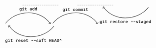 <div class="relative h-100">
  <StageBox 
    class="absolute top-45 from-red-400 to-red-500" label="𝒙" value="Working Directory"/>

  <StageBox
    class="absolute top-45 left-85 from-green-400 to-green-500" label="𝒙" value="Stage Area"/>

  <StageBox
  class="absolute top-45 left-169 from-gray-400 to-gray-500" label="𝒙" value="Commit (Local)"/>

  <!--Line1-->
  <svg class="absolute left-39 top-55 -z-1" width="175" height="1" viewBox="0 0 62 1" fill="none">
  <line x1="-3.75678e-10" y1="0.5" x2="175" y2="0.5" stroke="currentColor" stroke-dasharray="5 2" />
  </svg>

  <!--Line2-->
  <svg class="absolute left-123 top-55 -z-1" width="175" height="1" viewBox="0 0 62 1" fill="none">
  <line
    x1="-3.75678e-10" y1="0.5" x2="175" y2="0.5" stroke="currentColor" stroke-dasharray="5 2" />
  </svg>

  <svg class="absolute left-48 top-25 -z-1" width="150" height="60" viewBox="0 0 150 60" fill="none" xmlns="http://www.w3.org/2000/svg">
  <path d="M146.743 56.9311C113.209 10.0356 37.7582 10.678 0.999994 56.9311M149 52.7555L148.077 59L142.229 57.2523" stroke="currentColor" stroke-width="1.25"/>
  <path d="M46.9189 10.2471V10.3906C46.9189 10.9238 46.9873 11.4206 47.124 11.8809C47.2653 12.3366 47.4635 12.7308 47.7188 13.0635C47.9785 13.4007 48.2907 13.665 48.6553 13.8564C49.0199 14.0433 49.43 14.1367 49.8857 14.1367C50.1364 14.1367 50.3688 14.1094 50.583 14.0547C50.7972 14.0046 50.9932 13.9294 51.1709 13.8291C51.2894 13.7653 51.3988 13.6901 51.499 13.6035C51.6038 13.5169 51.7041 13.4235 51.7998 13.3232V13.8359C51.7998 14.1139 51.7588 14.3623 51.6768 14.5811C51.5993 14.7998 51.4876 14.9844 51.3418 15.1348C51.1823 15.2897 50.9886 15.4082 50.7607 15.4902C50.5374 15.5723 50.2799 15.6133 49.9883 15.6133C49.8197 15.6133 49.6533 15.5951 49.4893 15.5586C49.3252 15.5267 49.1634 15.4743 49.0039 15.4014C48.8444 15.3285 48.6872 15.2327 48.5322 15.1143C48.3818 15.0003 48.2406 14.8636 48.1084 14.7041L47.3359 15.6953C47.5 15.9141 47.696 16.1009 47.9238 16.2559C48.1517 16.4108 48.391 16.5361 48.6416 16.6318C48.8923 16.7275 49.1429 16.7982 49.3936 16.8438C49.6442 16.8893 49.8743 16.9121 50.084 16.9121C50.5807 16.9121 51.0342 16.8415 51.4443 16.7002C51.859 16.5635 52.2145 16.363 52.5107 16.0986C52.8024 15.8298 53.028 15.5016 53.1875 15.1143C53.3516 14.7314 53.4336 14.2917 53.4336 13.7949V6.60352H51.9502L51.8818 7.34863C51.7907 7.23926 51.6927 7.139 51.5879 7.04785C51.4831 6.95215 51.3714 6.87012 51.2529 6.80176C51.0706 6.69238 50.8678 6.61035 50.6445 6.55566C50.4212 6.49642 50.1729 6.4668 49.8994 6.4668C49.4391 6.4668 49.0244 6.56022 48.6553 6.74707C48.2907 6.92936 47.9785 7.18685 47.7188 7.51953C47.459 7.85221 47.2607 8.25098 47.124 8.71582C46.9873 9.17611 46.9189 9.68652 46.9189 10.2471ZM48.5596 10.3906V10.2471C48.5596 9.91439 48.5938 9.60221 48.6621 9.31055C48.7305 9.01432 48.8376 8.75456 48.9834 8.53125C49.1247 8.30794 49.3047 8.13249 49.5234 8.00488C49.7422 7.87728 50.0042 7.81348 50.3096 7.81348C50.4827 7.81348 50.6423 7.83398 50.7881 7.875C50.9339 7.91146 51.0661 7.96159 51.1846 8.02539C51.3167 8.10286 51.4329 8.19629 51.5332 8.30566C51.638 8.41504 51.7269 8.53809 51.7998 8.6748V11.915C51.7269 12.0472 51.6426 12.168 51.5469 12.2773C51.4512 12.3867 51.3418 12.4801 51.2188 12.5576C51.0957 12.6305 50.9567 12.6875 50.8018 12.7285C50.6514 12.7695 50.4827 12.79 50.2959 12.79C49.9951 12.79 49.7354 12.7285 49.5166 12.6055C49.2979 12.4779 49.1178 12.3024 48.9766 12.0791C48.8307 11.8649 48.7236 11.612 48.6553 11.3203C48.5915 11.0286 48.5596 10.7188 48.5596 10.3906ZM55.915 6.60352V7.96387H58.1914V12.6465H55.915V14H62.0127V12.6465H59.8389V6.60352H55.915ZM58.041 4.68945C58.041 4.86263 58.082 5.0153 58.1641 5.14746C58.2507 5.27507 58.376 5.36393 58.54 5.41406C58.6995 5.46419 58.8454 5.47559 58.9775 5.44824C59.1097 5.4209 59.2236 5.36393 59.3193 5.27734C59.5107 5.22721 59.6566 5.12923 59.7568 4.9834C59.8571 4.83301 59.8913 4.65755 59.8594 4.45703C59.8366 4.26107 59.7477 4.10156 59.5928 3.97852C59.4424 3.85091 59.2441 3.78711 58.998 3.78711C58.8522 3.78711 58.7201 3.8099 58.6016 3.85547C58.4876 3.89648 58.3896 3.95573 58.3076 4.0332C58.221 4.11523 58.1549 4.21322 58.1094 4.32715C58.0638 4.43652 58.041 4.55729 58.041 4.68945ZM67.2285 4.79883H65.5879V6.60352H63.7969V7.82715H65.5879V11.4639C65.5879 11.9378 65.6494 12.3434 65.7725 12.6807C65.9001 13.0179 66.0755 13.2936 66.2988 13.5078C66.5221 13.7266 66.7887 13.8883 67.0986 13.9932C67.4131 14.0934 67.7572 14.1436 68.1309 14.1436C68.3359 14.1436 68.541 14.1322 68.7461 14.1094C68.9557 14.0911 69.1562 14.0638 69.3477 14.0273C69.5391 13.9909 69.7168 13.9476 69.8809 13.8975C70.0495 13.8428 70.193 13.779 70.3115 13.7061L70.1338 12.5781C70.0518 12.5964 69.9492 12.6191 69.8262 12.6465C69.7077 12.6693 69.5801 12.6898 69.4434 12.708C69.3021 12.7308 69.1562 12.749 69.0059 12.7627C68.8555 12.7764 68.7096 12.7832 68.5684 12.7832C68.3724 12.7832 68.1924 12.7604 68.0283 12.7148C67.8643 12.6693 67.723 12.5918 67.6045 12.4824C67.486 12.3776 67.3926 12.234 67.3242 12.0518C67.2604 11.8649 67.2285 11.6348 67.2285 11.3613V7.82715H70.0107V6.60352H67.2285V4.79883ZM85.4873 14H87.1553V13.8838C87.0641 13.6924 86.9935 13.4645 86.9434 13.2002C86.8978 12.9313 86.875 12.6305 86.875 12.2979V9.00977C86.875 8.59049 86.7975 8.22135 86.6426 7.90234C86.4876 7.57878 86.2734 7.31217 86 7.10254C85.7266 6.8929 85.4007 6.73568 85.0225 6.63086C84.6488 6.52148 84.2454 6.4668 83.8125 6.4668C83.3294 6.4668 82.8988 6.5306 82.5205 6.6582C82.1468 6.78125 81.8324 6.94987 81.5771 7.16406C81.3128 7.3737 81.1123 7.61523 80.9756 7.88867C80.8389 8.16211 80.7682 8.44694 80.7637 8.74316H82.4043C82.4043 8.60189 82.4294 8.46973 82.4795 8.34668C82.5342 8.21908 82.6162 8.11198 82.7256 8.02539C82.835 7.92969 82.9717 7.85449 83.1357 7.7998C83.3044 7.74512 83.5003 7.71777 83.7236 7.71777C83.9697 7.71777 84.1862 7.74967 84.373 7.81348C84.5645 7.87272 84.7262 7.95931 84.8584 8.07324C84.9814 8.18717 85.0749 8.32161 85.1387 8.47656C85.207 8.63151 85.2412 8.80469 85.2412 8.99609V9.49512H84.0518C83.5186 9.49512 83.04 9.54525 82.6162 9.64551C82.1969 9.74577 81.8438 9.8916 81.5566 10.083C81.2467 10.2881 81.0098 10.5479 80.8457 10.8623C80.6862 11.1722 80.6064 11.5299 80.6064 11.9355C80.6064 12.25 80.668 12.5439 80.791 12.8174C80.9186 13.0863 81.0964 13.3164 81.3242 13.5078C81.5475 13.7038 81.8164 13.8587 82.1309 13.9727C82.4499 14.082 82.8008 14.1367 83.1836 14.1367C83.4206 14.1367 83.6416 14.1139 83.8467 14.0684C84.0518 14.0228 84.2432 13.959 84.4209 13.877C84.5986 13.7995 84.7581 13.7083 84.8994 13.6035C85.0452 13.4941 85.1751 13.3802 85.2891 13.2617C85.3118 13.403 85.3369 13.5397 85.3643 13.6719C85.3962 13.7995 85.4372 13.9089 85.4873 14ZM83.498 12.8242C83.2884 12.8242 83.1061 12.7992 82.9512 12.749C82.7962 12.6943 82.6663 12.6214 82.5615 12.5303C82.4567 12.4391 82.377 12.3298 82.3223 12.2021C82.2676 12.07 82.2402 11.9287 82.2402 11.7783C82.2402 11.596 82.2721 11.432 82.3359 11.2861C82.4043 11.1403 82.5068 11.015 82.6436 10.9102C82.7985 10.7871 83.0059 10.6937 83.2656 10.6299C83.5254 10.5615 83.833 10.5273 84.1885 10.5273H85.2412V11.8945C85.182 12.013 85.0977 12.127 84.9883 12.2363C84.8789 12.3457 84.749 12.4437 84.5986 12.5303C84.4482 12.6169 84.2796 12.6875 84.0928 12.7422C83.9105 12.7969 83.7122 12.8242 83.498 12.8242ZM88.9531 10.2471V10.3906C88.9531 10.9238 89.0215 11.4206 89.1582 11.8809C89.2949 12.3366 89.4886 12.7308 89.7393 13.0635C89.9899 13.4007 90.2952 13.665 90.6553 13.8564C91.0153 14.0433 91.4209 14.1367 91.8721 14.1367C92.3005 14.1367 92.6787 14.0592 93.0068 13.9043C93.335 13.7448 93.6175 13.5192 93.8545 13.2275L93.9297 14H95.4131V3.5H93.7793V7.29395C93.5423 7.02962 93.2689 6.82682 92.959 6.68555C92.6536 6.53971 92.2959 6.4668 91.8857 6.4668C91.43 6.4668 91.0199 6.56022 90.6553 6.74707C90.2952 6.92936 89.9899 7.18685 89.7393 7.51953C89.484 7.85221 89.2881 8.25098 89.1514 8.71582C89.0192 9.17611 88.9531 9.68652 88.9531 10.2471ZM90.5869 10.3906V10.2471C90.5869 9.91439 90.6188 9.60221 90.6826 9.31055C90.7464 9.01432 90.849 8.75456 90.9902 8.53125C91.1224 8.30794 91.2956 8.13249 91.5098 8.00488C91.7285 7.87728 91.9906 7.81348 92.2959 7.81348C92.6605 7.81348 92.9613 7.89551 93.1982 8.05957C93.4398 8.21908 93.6335 8.43555 93.7793 8.70898V11.8877C93.6335 12.1657 93.4398 12.3867 93.1982 12.5508C92.9567 12.7103 92.6514 12.79 92.2822 12.79C91.9814 12.79 91.724 12.7285 91.5098 12.6055C91.2956 12.4779 91.1201 12.3024 90.9834 12.0791C90.8467 11.8649 90.7464 11.612 90.6826 11.3203C90.6188 11.0286 90.5869 10.7188 90.5869 10.3906ZM97.3613 10.2471V10.3906C97.3613 10.9238 97.4297 11.4206 97.5664 11.8809C97.7031 12.3366 97.8968 12.7308 98.1475 13.0635C98.3981 13.4007 98.7035 13.665 99.0635 13.8564C99.4235 14.0433 99.8291 14.1367 100.28 14.1367C100.709 14.1367 101.087 14.0592 101.415 13.9043C101.743 13.7448 102.026 13.5192 102.263 13.2275L102.338 14H103.821V3.5H102.188V7.29395C101.951 7.02962 101.677 6.82682 101.367 6.68555C101.062 6.53971 100.704 6.4668 100.294 6.4668C99.8382 6.4668 99.4281 6.56022 99.0635 6.74707C98.7035 6.92936 98.3981 7.18685 98.1475 7.51953C97.8923 7.85221 97.6963 8.25098 97.5596 8.71582C97.4274 9.17611 97.3613 9.68652 97.3613 10.2471ZM98.9951 10.3906V10.2471C98.9951 9.91439 99.027 9.60221 99.0908 9.31055C99.1546 9.01432 99.2572 8.75456 99.3984 8.53125C99.5306 8.30794 99.7038 8.13249 99.918 8.00488C100.137 7.87728 100.399 7.81348 100.704 7.81348C101.069 7.81348 101.369 7.89551 101.606 8.05957C101.848 8.21908 102.042 8.43555 102.188 8.70898V11.8877C102.042 12.1657 101.848 12.3867 101.606 12.5508C101.365 12.7103 101.06 12.79 100.69 12.79C100.39 12.79 100.132 12.7285 99.918 12.6055C99.7038 12.4779 99.5283 12.3024 99.3916 12.0791C99.2549 11.8649 99.1546 11.612 99.0908 11.3203C99.027 11.0286 98.9951 10.7188 98.9951 10.3906Z" fill="currentColor"/>
  </svg>

  <svg class="absolute left-132 top-25 -z-1" width="150" height="58" viewBox="0 0 150 58" fill="none" xmlns="http://www.w3.org/2000/svg">
  <path d="M146.743 54.9311C113.209 8.03565 37.7582 8.67804 0.999994 54.9311M149 50.7555L148.077 57L142.229 55.2523" stroke="currentColor" stroke-width="1.25"/>
  <path d="M33.8477 10.2471V10.3906C33.8477 10.9238 33.916 11.4206 34.0527 11.8809C34.194 12.3366 34.3923 12.7308 34.6475 13.0635C34.9072 13.4007 35.2194 13.665 35.584 13.8564C35.9486 14.0433 36.3587 14.1367 36.8145 14.1367C37.0651 14.1367 37.2975 14.1094 37.5117 14.0547C37.7259 14.0046 37.9219 13.9294 38.0996 13.8291C38.2181 13.7653 38.3275 13.6901 38.4277 13.6035C38.5326 13.5169 38.6328 13.4235 38.7285 13.3232V13.8359C38.7285 14.1139 38.6875 14.3623 38.6055 14.5811C38.528 14.7998 38.4163 14.9844 38.2705 15.1348C38.111 15.2897 37.9173 15.4082 37.6895 15.4902C37.4661 15.5723 37.2087 15.6133 36.917 15.6133C36.7484 15.6133 36.582 15.5951 36.418 15.5586C36.2539 15.5267 36.0921 15.4743 35.9326 15.4014C35.7731 15.3285 35.6159 15.2327 35.4609 15.1143C35.3105 15.0003 35.1693 14.8636 35.0371 14.7041L34.2646 15.6953C34.4287 15.9141 34.6247 16.1009 34.8525 16.2559C35.0804 16.4108 35.3197 16.5361 35.5703 16.6318C35.821 16.7275 36.0716 16.7982 36.3223 16.8438C36.5729 16.8893 36.8031 16.9121 37.0127 16.9121C37.5094 16.9121 37.9629 16.8415 38.373 16.7002C38.7878 16.5635 39.1432 16.363 39.4395 16.0986C39.7311 15.8298 39.9567 15.5016 40.1162 15.1143C40.2803 14.7314 40.3623 14.2917 40.3623 13.7949V6.60352H38.8789L38.8105 7.34863C38.7194 7.23926 38.6214 7.139 38.5166 7.04785C38.4118 6.95215 38.3001 6.87012 38.1816 6.80176C37.9993 6.69238 37.7965 6.61035 37.5732 6.55566C37.3499 6.49642 37.1016 6.4668 36.8281 6.4668C36.3678 6.4668 35.9531 6.56022 35.584 6.74707C35.2194 6.92936 34.9072 7.18685 34.6475 7.51953C34.3877 7.85221 34.1895 8.25098 34.0527 8.71582C33.916 9.17611 33.8477 9.68652 33.8477 10.2471ZM35.4883 10.3906V10.2471C35.4883 9.91439 35.5225 9.60221 35.5908 9.31055C35.6592 9.01432 35.7663 8.75456 35.9121 8.53125C36.0534 8.30794 36.2334 8.13249 36.4521 8.00488C36.6709 7.87728 36.9329 7.81348 37.2383 7.81348C37.4115 7.81348 37.571 7.83398 37.7168 7.875C37.8626 7.91146 37.9948 7.96159 38.1133 8.02539C38.2454 8.10286 38.3617 8.19629 38.4619 8.30566C38.5667 8.41504 38.6556 8.53809 38.7285 8.6748V11.915C38.6556 12.0472 38.5713 12.168 38.4756 12.2773C38.3799 12.3867 38.2705 12.4801 38.1475 12.5576C38.0244 12.6305 37.8854 12.6875 37.7305 12.7285C37.5801 12.7695 37.4115 12.79 37.2246 12.79C36.9238 12.79 36.6641 12.7285 36.4453 12.6055C36.2266 12.4779 36.0465 12.3024 35.9053 12.0791C35.7594 11.8649 35.6523 11.612 35.584 11.3203C35.5202 11.0286 35.4883 10.7188 35.4883 10.3906ZM42.8438 6.60352V7.96387H45.1201V12.6465H42.8438V14H48.9414V12.6465H46.7676V6.60352H42.8438ZM44.9697 4.68945C44.9697 4.86263 45.0107 5.0153 45.0928 5.14746C45.1794 5.27507 45.3047 5.36393 45.4688 5.41406C45.6283 5.46419 45.7741 5.47559 45.9062 5.44824C46.0384 5.4209 46.1523 5.36393 46.248 5.27734C46.4395 5.22721 46.5853 5.12923 46.6855 4.9834C46.7858 4.83301 46.82 4.65755 46.7881 4.45703C46.7653 4.26107 46.6764 4.10156 46.5215 3.97852C46.3711 3.85091 46.1729 3.78711 45.9268 3.78711C45.7809 3.78711 45.6488 3.8099 45.5303 3.85547C45.4163 3.89648 45.3184 3.95573 45.2363 4.0332C45.1497 4.11523 45.0837 4.21322 45.0381 4.32715C44.9925 4.43652 44.9697 4.55729 44.9697 4.68945ZM54.1572 4.79883H52.5166V6.60352H50.7256V7.82715H52.5166V11.4639C52.5166 11.9378 52.5781 12.3434 52.7012 12.6807C52.8288 13.0179 53.0042 13.2936 53.2275 13.5078C53.4508 13.7266 53.7174 13.8883 54.0273 13.9932C54.3418 14.0934 54.6859 14.1436 55.0596 14.1436C55.2646 14.1436 55.4697 14.1322 55.6748 14.1094C55.8844 14.0911 56.085 14.0638 56.2764 14.0273C56.4678 13.9909 56.6455 13.9476 56.8096 13.8975C56.9782 13.8428 57.1217 13.779 57.2402 13.7061L57.0625 12.5781C56.9805 12.5964 56.8779 12.6191 56.7549 12.6465C56.6364 12.6693 56.5088 12.6898 56.3721 12.708C56.2308 12.7308 56.085 12.749 55.9346 12.7627C55.7842 12.7764 55.6383 12.7832 55.4971 12.7832C55.3011 12.7832 55.1211 12.7604 54.957 12.7148C54.793 12.6693 54.6517 12.5918 54.5332 12.4824C54.4147 12.3776 54.3213 12.234 54.2529 12.0518C54.1891 11.8649 54.1572 11.6348 54.1572 11.3613V7.82715H56.9395V6.60352H54.1572V4.79883ZM70.9121 12.8242C70.5703 12.8242 70.2855 12.7559 70.0576 12.6191C69.8298 12.4824 69.6497 12.3001 69.5176 12.0723C69.3809 11.8535 69.2829 11.6006 69.2236 11.3135C69.1689 11.0218 69.1416 10.7256 69.1416 10.4248V10.1855C69.1416 9.88932 69.1689 9.59766 69.2236 9.31055C69.2829 9.02344 69.3831 8.76823 69.5244 8.54492C69.6566 8.32161 69.8343 8.1416 70.0576 8.00488C70.2855 7.86361 70.5703 7.79297 70.9121 7.79297C71.1354 7.79297 71.3428 7.83171 71.5342 7.90918C71.7301 7.98665 71.8988 8.09147 72.04 8.22363C72.1768 8.35579 72.2816 8.51074 72.3545 8.68848C72.432 8.86621 72.4707 9.05534 72.4707 9.25586H74.0088C74.0133 8.8457 73.9382 8.46973 73.7832 8.12793C73.6328 7.78613 73.4209 7.49219 73.1475 7.24609C72.874 7 72.5459 6.80859 72.1631 6.67188C71.7848 6.53516 71.3724 6.4668 70.9258 6.4668C70.3607 6.4668 69.8639 6.56706 69.4355 6.76758C69.0117 6.96354 68.6562 7.23014 68.3691 7.56738C68.082 7.90462 67.8656 8.29883 67.7197 8.75C67.5785 9.20117 67.5078 9.67969 67.5078 10.1855V10.4248C67.5078 10.9352 67.5807 11.416 67.7266 11.8672C67.8724 12.3138 68.0889 12.7057 68.376 13.043C68.6585 13.3802 69.0117 13.6491 69.4355 13.8496C69.8639 14.0456 70.363 14.1436 70.9326 14.1436C71.3428 14.1436 71.7324 14.0775 72.1016 13.9453C72.4753 13.8086 72.8057 13.6217 73.0928 13.3848C73.3753 13.1569 73.5986 12.8857 73.7627 12.5713C73.9313 12.2523 74.0133 11.9128 74.0088 11.5527H72.4707C72.4707 11.7396 72.4274 11.9105 72.3408 12.0654C72.2588 12.2204 72.1471 12.3548 72.0059 12.4688C71.86 12.5827 71.6914 12.6715 71.5 12.7354C71.3132 12.7946 71.1172 12.8242 70.9121 12.8242ZM75.7998 10.2334V10.377C75.7998 10.9193 75.8773 11.4183 76.0322 11.874C76.1872 12.3298 76.4128 12.7262 76.709 13.0635C77.0007 13.4007 77.3607 13.665 77.7891 13.8564C78.2174 14.0479 78.7028 14.1436 79.2451 14.1436C79.7829 14.1436 80.2637 14.0479 80.6875 13.8564C81.1159 13.665 81.4759 13.4007 81.7676 13.0635C82.0592 12.7262 82.2826 12.3298 82.4375 11.874C82.5924 11.4183 82.6699 10.9193 82.6699 10.377V10.2334C82.6699 9.69564 82.5924 9.19889 82.4375 8.74316C82.2826 8.28288 82.0592 7.88411 81.7676 7.54688C81.4714 7.20964 81.109 6.94531 80.6807 6.75391C80.2568 6.5625 79.7738 6.4668 79.2314 6.4668C78.6891 6.4668 78.2061 6.5625 77.7822 6.75391C77.3584 6.94531 77.0007 7.20964 76.709 7.54688C76.4128 7.88411 76.1872 8.28288 76.0322 8.74316C75.8773 9.19889 75.7998 9.69564 75.7998 10.2334ZM77.4336 10.377V10.2334C77.4336 9.90983 77.4678 9.59993 77.5361 9.30371C77.609 9.00749 77.7207 8.74772 77.8711 8.52441C78.0169 8.30111 78.2015 8.12337 78.4248 7.99121C78.6527 7.85905 78.9215 7.79297 79.2314 7.79297C79.5459 7.79297 79.8148 7.85905 80.0381 7.99121C80.266 8.12337 80.4551 8.30111 80.6055 8.52441C80.7467 8.74772 80.8538 9.00749 80.9268 9.30371C80.9997 9.59993 81.0361 9.90983 81.0361 10.2334V10.377C81.0361 10.7096 80.9997 11.0241 80.9268 11.3203C80.8584 11.6165 80.7513 11.8763 80.6055 12.0996C80.4596 12.3229 80.2728 12.5007 80.0449 12.6328C79.8171 12.7604 79.5505 12.8242 79.2451 12.8242C78.9307 12.8242 78.6595 12.7604 78.4316 12.6328C78.2038 12.5007 78.0169 12.3229 77.8711 12.0996C77.7207 11.8763 77.609 11.6165 77.5361 11.3203C77.4678 11.0241 77.4336 10.7096 77.4336 10.377ZM85.4385 6.60352H84.0166V14H85.5205V8.31934C85.5479 8.25098 85.5775 8.18945 85.6094 8.13477C85.6458 8.08008 85.6868 8.03223 85.7324 7.99121C85.7917 7.93197 85.8623 7.88867 85.9443 7.86133C86.0309 7.82943 86.1289 7.81348 86.2383 7.81348C86.3385 7.81348 86.4274 7.82715 86.5049 7.85449C86.5869 7.88184 86.6576 7.92513 86.7168 7.98438C86.776 8.04362 86.8193 8.12565 86.8467 8.23047C86.8786 8.33073 86.8945 8.45378 86.8945 8.59961V14H88.3711V8.51074C88.3711 8.46517 88.3711 8.43099 88.3711 8.4082C88.3711 8.38086 88.3711 8.35807 88.3711 8.33984C88.3893 8.26237 88.4167 8.19401 88.4531 8.13477C88.4896 8.07096 88.5352 8.01628 88.5898 7.9707C88.6491 7.92057 88.7174 7.88184 88.7949 7.85449C88.8724 7.82715 88.9635 7.81348 89.0684 7.81348C89.1686 7.81348 89.2598 7.82715 89.3418 7.85449C89.4284 7.88184 89.5013 7.92513 89.5605 7.98438C89.6198 8.04818 89.6654 8.13249 89.6973 8.2373C89.7292 8.33757 89.7451 8.46061 89.7451 8.60645V14H91.249V8.62012C91.249 8.23275 91.208 7.90234 91.126 7.62891C91.0485 7.35091 90.9368 7.12533 90.791 6.95215C90.6452 6.78809 90.472 6.66732 90.2715 6.58984C90.0755 6.50781 89.859 6.4668 89.6221 6.4668C89.4398 6.4668 89.2712 6.48958 89.1162 6.53516C88.9658 6.58073 88.8291 6.64453 88.7061 6.72656C88.6104 6.79036 88.5215 6.86784 88.4395 6.95898C88.3574 7.05013 88.2845 7.14811 88.2207 7.25293C88.1751 7.139 88.1204 7.03874 88.0566 6.95215C87.9928 6.861 87.9199 6.78353 87.8379 6.71973C87.7331 6.63314 87.6077 6.56934 87.4619 6.52832C87.3161 6.4873 87.152 6.4668 86.9697 6.4668C86.6188 6.4668 86.318 6.55111 86.0674 6.71973C85.8213 6.88835 85.6276 7.12077 85.4863 7.41699L85.4385 6.60352ZM93.8467 6.60352H92.4248V14H93.9287V8.31934C93.9561 8.25098 93.9857 8.18945 94.0176 8.13477C94.054 8.08008 94.0951 8.03223 94.1406 7.99121C94.1999 7.93197 94.2705 7.88867 94.3525 7.86133C94.4391 7.82943 94.5371 7.81348 94.6465 7.81348C94.7467 7.81348 94.8356 7.82715 94.9131 7.85449C94.9951 7.88184 95.0658 7.92513 95.125 7.98438C95.1842 8.04362 95.2275 8.12565 95.2549 8.23047C95.2868 8.33073 95.3027 8.45378 95.3027 8.59961V14H96.7793V8.51074C96.7793 8.46517 96.7793 8.43099 96.7793 8.4082C96.7793 8.38086 96.7793 8.35807 96.7793 8.33984C96.7975 8.26237 96.8249 8.19401 96.8613 8.13477C96.8978 8.07096 96.9434 8.01628 96.998 7.9707C97.0573 7.92057 97.1257 7.88184 97.2031 7.85449C97.2806 7.82715 97.3717 7.81348 97.4766 7.81348C97.5768 7.81348 97.668 7.82715 97.75 7.85449C97.8366 7.88184 97.9095 7.92513 97.9688 7.98438C98.028 8.04818 98.0736 8.13249 98.1055 8.2373C98.1374 8.33757 98.1533 8.46061 98.1533 8.60645V14H99.6572V8.62012C99.6572 8.23275 99.6162 7.90234 99.5342 7.62891C99.4567 7.35091 99.3451 7.12533 99.1992 6.95215C99.0534 6.78809 98.8802 6.66732 98.6797 6.58984C98.4837 6.50781 98.2673 6.4668 98.0303 6.4668C97.848 6.4668 97.6794 6.48958 97.5244 6.53516C97.374 6.58073 97.2373 6.64453 97.1143 6.72656C97.0186 6.79036 96.9297 6.86784 96.8477 6.95898C96.7656 7.05013 96.6927 7.14811 96.6289 7.25293C96.5833 7.139 96.5286 7.03874 96.4648 6.95215C96.401 6.861 96.3281 6.78353 96.2461 6.71973C96.1413 6.63314 96.016 6.56934 95.8701 6.52832C95.7243 6.4873 95.5602 6.4668 95.3779 6.4668C95.027 6.4668 94.7262 6.55111 94.4756 6.71973C94.2295 6.88835 94.0358 7.12077 93.8945 7.41699L93.8467 6.60352ZM101.701 6.60352V7.96387H103.978V12.6465H101.701V14H107.799V12.6465H105.625V6.60352H101.701ZM103.827 4.68945C103.827 4.86263 103.868 5.0153 103.95 5.14746C104.037 5.27507 104.162 5.36393 104.326 5.41406C104.486 5.46419 104.632 5.47559 104.764 5.44824C104.896 5.4209 105.01 5.36393 105.105 5.27734C105.297 5.22721 105.443 5.12923 105.543 4.9834C105.643 4.83301 105.677 4.65755 105.646 4.45703C105.623 4.26107 105.534 4.10156 105.379 3.97852C105.229 3.85091 105.03 3.78711 104.784 3.78711C104.638 3.78711 104.506 3.8099 104.388 3.85547C104.274 3.89648 104.176 3.95573 104.094 4.0332C104.007 4.11523 103.941 4.21322 103.896 4.32715C103.85 4.43652 103.827 4.55729 103.827 4.68945ZM113.015 4.79883H111.374V6.60352H109.583V7.82715H111.374V11.4639C111.374 11.9378 111.436 12.3434 111.559 12.6807C111.686 13.0179 111.862 13.2936 112.085 13.5078C112.308 13.7266 112.575 13.8883 112.885 13.9932C113.199 14.0934 113.543 14.1436 113.917 14.1436C114.122 14.1436 114.327 14.1322 114.532 14.1094C114.742 14.0911 114.942 14.0638 115.134 14.0273C115.325 13.9909 115.503 13.9476 115.667 13.8975C115.836 13.8428 115.979 13.779 116.098 13.7061L115.92 12.5781C115.838 12.5964 115.735 12.6191 115.612 12.6465C115.494 12.6693 115.366 12.6898 115.229 12.708C115.088 12.7308 114.942 12.749 114.792 12.7627C114.642 12.7764 114.496 12.7832 114.354 12.7832C114.159 12.7832 113.979 12.7604 113.814 12.7148C113.65 12.6693 113.509 12.5918 113.391 12.4824C113.272 12.3776 113.179 12.234 113.11 12.0518C113.047 11.8649 113.015 11.6348 113.015 11.3613V7.82715H115.797V6.60352H113.015V4.79883Z" fill="currentColor"/>
  </svg>

  <svg class="absolute left-46 top-72 -z-1" width="169" height="59" viewBox="0 0 169 59" fill="none" xmlns="http://www.w3.org/2000/svg">
    <path d="M13.2571 3.06887C46.7909 49.9644 122.242 49.322 159 3.06887M11 7.24449L11.9232 1L17.7712 2.74767" stroke="currentColor" stroke-width="1.25"/>
    <path d="M0.847656 51.2471V51.3906C0.847656 51.9238 0.916016 52.4206 1.05273 52.8809C1.19401 53.3366 1.39225 53.7308 1.64746 54.0635C1.90723 54.4007 2.2194 54.665 2.58398 54.8564C2.94857 55.0433 3.35872 55.1367 3.81445 55.1367C4.0651 55.1367 4.29753 55.1094 4.51172 55.0547C4.72591 55.0046 4.92188 54.9294 5.09961 54.8291C5.2181 54.7653 5.32747 54.6901 5.42773 54.6035C5.53255 54.5169 5.63281 54.4235 5.72852 54.3232V54.8359C5.72852 55.1139 5.6875 55.3623 5.60547 55.5811C5.52799 55.7998 5.41634 55.9844 5.27051 56.1348C5.111 56.2897 4.91732 56.4082 4.68945 56.4902C4.46615 56.5723 4.20866 56.6133 3.91699 56.6133C3.74837 56.6133 3.58203 56.5951 3.41797 56.5586C3.25391 56.5267 3.09212 56.4743 2.93262 56.4014C2.77311 56.3285 2.61589 56.2327 2.46094 56.1143C2.31055 56.0003 2.16927 55.8636 2.03711 55.7041L1.26465 56.6953C1.42871 56.9141 1.62467 57.1009 1.85254 57.2559C2.0804 57.4108 2.31966 57.5361 2.57031 57.6318C2.82096 57.7275 3.07161 57.7982 3.32227 57.8438C3.57292 57.8893 3.80306 57.9121 4.0127 57.9121C4.50944 57.9121 4.96289 57.8415 5.37305 57.7002C5.78776 57.5635 6.14323 57.363 6.43945 57.0986C6.73112 56.8298 6.95671 56.5016 7.11621 56.1143C7.28027 55.7314 7.3623 55.2917 7.3623 54.7949V47.6035H5.87891L5.81055 48.3486C5.7194 48.2393 5.62142 48.139 5.5166 48.0479C5.41178 47.9521 5.30013 47.8701 5.18164 47.8018C4.99935 47.6924 4.79655 47.6104 4.57324 47.5557C4.34993 47.4964 4.10156 47.4668 3.82812 47.4668C3.36784 47.4668 2.95312 47.5602 2.58398 47.7471C2.2194 47.9294 1.90723 48.1868 1.64746 48.5195C1.3877 48.8522 1.18945 49.251 1.05273 49.7158C0.916016 50.1761 0.847656 50.6865 0.847656 51.2471ZM2.48828 51.3906V51.2471C2.48828 50.9144 2.52246 50.6022 2.59082 50.3105C2.65918 50.0143 2.76628 49.7546 2.91211 49.5312C3.05339 49.3079 3.2334 49.1325 3.45215 49.0049C3.6709 48.8773 3.93294 48.8135 4.23828 48.8135C4.41146 48.8135 4.57096 48.834 4.7168 48.875C4.86263 48.9115 4.99479 48.9616 5.11328 49.0254C5.24544 49.1029 5.36165 49.1963 5.46191 49.3057C5.56673 49.415 5.6556 49.5381 5.72852 49.6748V52.915C5.6556 53.0472 5.57129 53.168 5.47559 53.2773C5.37988 53.3867 5.27051 53.4801 5.14746 53.5576C5.02441 53.6305 4.88542 53.6875 4.73047 53.7285C4.58008 53.7695 4.41146 53.79 4.22461 53.79C3.92383 53.79 3.66406 53.7285 3.44531 53.6055C3.22656 53.4779 3.04655 53.3024 2.90527 53.0791C2.75944 52.8649 2.65234 52.612 2.58398 52.3203C2.52018 52.0286 2.48828 51.7188 2.48828 51.3906ZM9.84375 47.6035V48.9639H12.1201V53.6465H9.84375V55H15.9414V53.6465H13.7676V47.6035H9.84375ZM11.9697 45.6895C11.9697 45.8626 12.0107 46.0153 12.0928 46.1475C12.1794 46.2751 12.3047 46.3639 12.4688 46.4141C12.6283 46.4642 12.7741 46.4756 12.9062 46.4482C13.0384 46.4209 13.1523 46.3639 13.248 46.2773C13.4395 46.2272 13.5853 46.1292 13.6855 45.9834C13.7858 45.833 13.82 45.6576 13.7881 45.457C13.7653 45.2611 13.6764 45.1016 13.5215 44.9785C13.3711 44.8509 13.1729 44.7871 12.9268 44.7871C12.7809 44.7871 12.6488 44.8099 12.5303 44.8555C12.4163 44.8965 12.3184 44.9557 12.2363 45.0332C12.1497 45.1152 12.0837 45.2132 12.0381 45.3271C11.9925 45.4365 11.9697 45.5573 11.9697 45.6895ZM21.1572 45.7988H19.5166V47.6035H17.7256V48.8271H19.5166V52.4639C19.5166 52.9378 19.5781 53.3434 19.7012 53.6807C19.8288 54.0179 20.0042 54.2936 20.2275 54.5078C20.4508 54.7266 20.7174 54.8883 21.0273 54.9932C21.3418 55.0934 21.6859 55.1436 22.0596 55.1436C22.2646 55.1436 22.4697 55.1322 22.6748 55.1094C22.8844 55.0911 23.085 55.0638 23.2764 55.0273C23.4678 54.9909 23.6455 54.9476 23.8096 54.8975C23.9782 54.8428 24.1217 54.779 24.2402 54.7061L24.0625 53.5781C23.9805 53.5964 23.8779 53.6191 23.7549 53.6465C23.6364 53.6693 23.5088 53.6898 23.3721 53.708C23.2308 53.7308 23.085 53.749 22.9346 53.7627C22.7842 53.7764 22.6383 53.7832 22.4971 53.7832C22.3011 53.7832 22.1211 53.7604 21.957 53.7148C21.793 53.6693 21.6517 53.5918 21.5332 53.4824C21.4147 53.3776 21.3213 53.234 21.2529 53.0518C21.1891 52.8649 21.1572 52.6348 21.1572 52.3613V48.8271H23.9395V47.6035H21.1572V45.7988ZM39.8057 47.4668C39.2952 47.4668 38.8281 47.5853 38.4043 47.8223C37.985 48.0592 37.625 48.3851 37.3242 48.7998L37.3174 48.6289L37.249 47.6035H35.7178V55H37.3516V50.4336C37.4382 50.2148 37.5452 50.0212 37.6729 49.8525C37.8005 49.6839 37.9554 49.5449 38.1377 49.4355C38.3063 49.3216 38.5 49.2373 38.7188 49.1826C38.9375 49.1279 39.1836 49.1006 39.457 49.1006C39.6986 49.1006 39.9401 49.1143 40.1816 49.1416C40.4277 49.1689 40.6761 49.21 40.9268 49.2646L41.1592 47.6514C41.0179 47.6012 40.8219 47.5579 40.5713 47.5215C40.3252 47.485 40.07 47.4668 39.8057 47.4668ZM46.5527 55.1367C47.2728 55.1367 47.8857 54.9954 48.3916 54.7129C48.902 54.4303 49.2803 54.1113 49.5264 53.7559L48.6514 52.9082C48.4235 53.1999 48.1341 53.4255 47.7832 53.585C47.4323 53.7399 47.054 53.8174 46.6484 53.8174C46.3522 53.8174 46.0788 53.7673 45.8281 53.667C45.582 53.5667 45.3678 53.4255 45.1855 53.2432C45.0033 53.07 44.8597 52.874 44.7549 52.6553C44.6501 52.4365 44.5726 52.1654 44.5225 51.8418V51.8076H49.6494V51.1035C49.6494 50.5749 49.5788 50.0872 49.4375 49.6406C49.2962 49.194 49.0866 48.8089 48.8086 48.4854C48.5306 48.1663 48.1865 47.918 47.7764 47.7402C47.3662 47.5579 46.8945 47.4668 46.3613 47.4668C45.8828 47.4668 45.4316 47.5579 45.0078 47.7402C44.5885 47.918 44.2194 48.1732 43.9004 48.5059C43.5814 48.8385 43.3307 49.2396 43.1484 49.709C42.9661 50.1784 42.875 50.7025 42.875 51.2812V51.5615C42.875 52.0674 42.9616 52.5391 43.1348 52.9766C43.3125 53.4095 43.5632 53.7855 43.8867 54.1045C44.2103 54.4281 44.5977 54.681 45.0488 54.8633C45.5046 55.0456 46.0059 55.1367 46.5527 55.1367ZM46.3545 48.793C46.6279 48.793 46.8672 48.8408 47.0723 48.9365C47.2819 49.0277 47.4551 49.1507 47.5918 49.3057C47.7331 49.4652 47.8424 49.652 47.9199 49.8662C47.9974 50.0758 48.0361 50.2878 48.0361 50.502V50.6113H44.5566C44.6068 50.3288 44.6842 50.0758 44.7891 49.8525C44.8939 49.6292 45.0238 49.4378 45.1787 49.2783C45.3337 49.1234 45.5091 49.0049 45.7051 48.9229C45.9056 48.8363 46.1221 48.793 46.3545 48.793ZM56.3418 52.9971C56.3418 53.1156 56.3145 53.2249 56.2598 53.3252C56.2096 53.4209 56.1322 53.5098 56.0273 53.5918C55.8997 53.6921 55.7288 53.7718 55.5146 53.8311C55.305 53.8903 55.0589 53.9199 54.7764 53.9199C54.5667 53.9199 54.3594 53.8994 54.1543 53.8584C53.9492 53.8128 53.7669 53.7399 53.6074 53.6396C53.4434 53.5439 53.3066 53.4186 53.1973 53.2637C53.0924 53.1042 53.0332 52.9105 53.0195 52.6826H51.4336C51.4336 52.988 51.5065 53.2887 51.6523 53.585C51.7982 53.8812 52.0124 54.1432 52.2949 54.3711C52.5729 54.6035 52.917 54.7904 53.3271 54.9316C53.7419 55.0729 54.2158 55.1436 54.749 55.1436C55.2275 55.1436 55.6628 55.0889 56.0547 54.9795C56.4466 54.8701 56.7839 54.7174 57.0664 54.5215C57.3444 54.3255 57.5586 54.0908 57.709 53.8174C57.8639 53.5439 57.9414 53.2432 57.9414 52.915C57.9414 52.5778 57.8685 52.2861 57.7227 52.04C57.5768 51.7939 57.3717 51.5798 57.1074 51.3975C56.8431 51.2243 56.5241 51.0785 56.1504 50.96C55.7767 50.8415 55.3643 50.7412 54.9131 50.6592C54.5895 50.6045 54.3206 50.543 54.1064 50.4746C53.8968 50.4062 53.7327 50.3311 53.6143 50.249C53.4867 50.1715 53.3978 50.0827 53.3477 49.9824C53.2975 49.8776 53.2725 49.7614 53.2725 49.6338C53.2725 49.5107 53.3021 49.3945 53.3613 49.2852C53.4206 49.1712 53.5094 49.0732 53.6279 48.9912C53.7464 48.9001 53.8968 48.8294 54.0791 48.7793C54.266 48.7246 54.4824 48.6973 54.7285 48.6973C54.9974 48.6973 55.2321 48.7337 55.4326 48.8066C55.6331 48.875 55.7972 48.9684 55.9248 49.0869C56.0342 49.1872 56.1162 49.3011 56.1709 49.4287C56.2301 49.5518 56.2598 49.6816 56.2598 49.8184H57.8936C57.8936 49.4857 57.8206 49.1758 57.6748 48.8887C57.529 48.6016 57.3216 48.3532 57.0527 48.1436C56.7793 47.9339 56.4466 47.7699 56.0547 47.6514C55.6628 47.5283 55.2207 47.4668 54.7285 47.4668C54.2682 47.4668 53.849 47.526 53.4707 47.6445C53.097 47.763 52.778 47.9248 52.5137 48.1299C52.2448 48.335 52.0374 48.5742 51.8916 48.8477C51.7503 49.1165 51.6797 49.4014 51.6797 49.7021C51.6797 50.0166 51.7503 50.2923 51.8916 50.5293C52.0329 50.7663 52.2288 50.9714 52.4795 51.1445C52.7347 51.3268 53.0378 51.4818 53.3887 51.6094C53.7441 51.737 54.1361 51.8441 54.5645 51.9307C54.9062 51.9945 55.1911 52.0628 55.4189 52.1357C55.6468 52.2087 55.8314 52.2861 55.9727 52.3682C56.1048 52.4593 56.1982 52.555 56.2529 52.6553C56.3122 52.7555 56.3418 52.8695 56.3418 52.9971ZM63.1982 45.7988H61.5576V47.6035H59.7666V48.8271H61.5576V52.4639C61.5576 52.9378 61.6191 53.3434 61.7422 53.6807C61.8698 54.0179 62.0452 54.2936 62.2686 54.5078C62.4919 54.7266 62.7585 54.8883 63.0684 54.9932C63.3828 55.0934 63.7269 55.1436 64.1006 55.1436C64.3057 55.1436 64.5107 55.1322 64.7158 55.1094C64.9255 55.0911 65.126 55.0638 65.3174 55.0273C65.5088 54.9909 65.6865 54.9476 65.8506 54.8975C66.0192 54.8428 66.1628 54.779 66.2812 54.7061L66.1035 53.5781C66.0215 53.5964 65.9189 53.6191 65.7959 53.6465C65.6774 53.6693 65.5498 53.6898 65.4131 53.708C65.2718 53.7308 65.126 53.749 64.9756 53.7627C64.8252 53.7764 64.6794 53.7832 64.5381 53.7832C64.3421 53.7832 64.1621 53.7604 63.998 53.7148C63.834 53.6693 63.6927 53.5918 63.5742 53.4824C63.4557 53.3776 63.3623 53.234 63.2939 53.0518C63.2301 52.8649 63.1982 52.6348 63.1982 52.3613V48.8271H65.9805V47.6035H63.1982V45.7988ZM68.0244 51.2334V51.377C68.0244 51.9193 68.1019 52.4183 68.2568 52.874C68.4118 53.3298 68.6374 53.7262 68.9336 54.0635C69.2253 54.4007 69.5853 54.665 70.0137 54.8564C70.4421 55.0479 70.9274 55.1436 71.4697 55.1436C72.0075 55.1436 72.4883 55.0479 72.9121 54.8564C73.3405 54.665 73.7005 54.4007 73.9922 54.0635C74.2839 53.7262 74.5072 53.3298 74.6621 52.874C74.8171 52.4183 74.8945 51.9193 74.8945 51.377V51.2334C74.8945 50.6956 74.8171 50.1989 74.6621 49.7432C74.5072 49.2829 74.2839 48.8841 73.9922 48.5469C73.696 48.2096 73.3337 47.9453 72.9053 47.7539C72.4814 47.5625 71.9984 47.4668 71.4561 47.4668C70.9137 47.4668 70.4307 47.5625 70.0068 47.7539C69.583 47.9453 69.2253 48.2096 68.9336 48.5469C68.6374 48.8841 68.4118 49.2829 68.2568 49.7432C68.1019 50.1989 68.0244 50.6956 68.0244 51.2334ZM69.6582 51.377V51.2334C69.6582 50.9098 69.6924 50.5999 69.7607 50.3037C69.8337 50.0075 69.9453 49.7477 70.0957 49.5244C70.2415 49.3011 70.4261 49.1234 70.6494 48.9912C70.8773 48.859 71.1462 48.793 71.4561 48.793C71.7705 48.793 72.0394 48.859 72.2627 48.9912C72.4906 49.1234 72.6797 49.3011 72.8301 49.5244C72.9714 49.7477 73.0785 50.0075 73.1514 50.3037C73.2243 50.5999 73.2607 50.9098 73.2607 51.2334V51.377C73.2607 51.7096 73.2243 52.0241 73.1514 52.3203C73.083 52.6165 72.9759 52.8763 72.8301 53.0996C72.6842 53.3229 72.4974 53.5007 72.2695 53.6328C72.0417 53.7604 71.7751 53.8242 71.4697 53.8242C71.1553 53.8242 70.8841 53.7604 70.6562 53.6328C70.4284 53.5007 70.2415 53.3229 70.0957 53.0996C69.9453 52.8763 69.8337 52.6165 69.7607 52.3203C69.6924 52.0241 69.6582 51.7096 69.6582 51.377ZM81.8467 47.4668C81.3363 47.4668 80.8691 47.5853 80.4453 47.8223C80.026 48.0592 79.666 48.3851 79.3652 48.7998L79.3584 48.6289L79.29 47.6035H77.7588V55H79.3926V50.4336C79.4792 50.2148 79.5863 50.0212 79.7139 49.8525C79.8415 49.6839 79.9964 49.5449 80.1787 49.4355C80.3473 49.3216 80.541 49.2373 80.7598 49.1826C80.9785 49.1279 81.2246 49.1006 81.498 49.1006C81.7396 49.1006 81.9811 49.1143 82.2227 49.1416C82.4688 49.1689 82.7171 49.21 82.9678 49.2646L83.2002 47.6514C83.0589 47.6012 82.863 47.5579 82.6123 47.5215C82.3662 47.485 82.111 47.4668 81.8467 47.4668ZM88.5938 55.1367C89.3138 55.1367 89.9268 54.9954 90.4326 54.7129C90.943 54.4303 91.3213 54.1113 91.5674 53.7559L90.6924 52.9082C90.4645 53.1999 90.1751 53.4255 89.8242 53.585C89.4733 53.7399 89.0951 53.8174 88.6895 53.8174C88.3932 53.8174 88.1198 53.7673 87.8691 53.667C87.623 53.5667 87.4089 53.4255 87.2266 53.2432C87.0443 53.07 86.9007 52.874 86.7959 52.6553C86.6911 52.4365 86.6136 52.1654 86.5635 51.8418V51.8076H91.6904V51.1035C91.6904 50.5749 91.6198 50.0872 91.4785 49.6406C91.3372 49.194 91.1276 48.8089 90.8496 48.4854C90.5716 48.1663 90.2275 47.918 89.8174 47.7402C89.4072 47.5579 88.9355 47.4668 88.4023 47.4668C87.9238 47.4668 87.4727 47.5579 87.0488 47.7402C86.6296 47.918 86.2604 48.1732 85.9414 48.5059C85.6224 48.8385 85.3717 49.2396 85.1895 49.709C85.0072 50.1784 84.916 50.7025 84.916 51.2812V51.5615C84.916 52.0674 85.0026 52.5391 85.1758 52.9766C85.3535 53.4095 85.6042 53.7855 85.9277 54.1045C86.2513 54.4281 86.6387 54.681 87.0898 54.8633C87.5456 55.0456 88.0469 55.1367 88.5938 55.1367ZM88.3955 48.793C88.6689 48.793 88.9082 48.8408 89.1133 48.9365C89.3229 49.0277 89.4961 49.1507 89.6328 49.3057C89.7741 49.4652 89.8835 49.652 89.9609 49.8662C90.0384 50.0758 90.0771 50.2878 90.0771 50.502V50.6113H86.5977C86.6478 50.3288 86.7253 50.0758 86.8301 49.8525C86.9349 49.6292 87.0648 49.4378 87.2197 49.2783C87.3747 49.1234 87.5501 49.0049 87.7461 48.9229C87.9466 48.8363 88.1631 48.793 88.3955 48.793ZM108.145 51.2881V49.9619H102.642V51.2881H108.145ZM116.553 51.2881V49.9619H111.05V51.2881H116.553ZM123.607 52.9971C123.607 53.1156 123.58 53.2249 123.525 53.3252C123.475 53.4209 123.398 53.5098 123.293 53.5918C123.165 53.6921 122.994 53.7718 122.78 53.8311C122.571 53.8903 122.325 53.9199 122.042 53.9199C121.832 53.9199 121.625 53.8994 121.42 53.8584C121.215 53.8128 121.033 53.7399 120.873 53.6396C120.709 53.5439 120.572 53.4186 120.463 53.2637C120.358 53.1042 120.299 52.9105 120.285 52.6826H118.699C118.699 52.988 118.772 53.2887 118.918 53.585C119.064 53.8812 119.278 54.1432 119.561 54.3711C119.839 54.6035 120.183 54.7904 120.593 54.9316C121.007 55.0729 121.481 55.1436 122.015 55.1436C122.493 55.1436 122.928 55.0889 123.32 54.9795C123.712 54.8701 124.049 54.7174 124.332 54.5215C124.61 54.3255 124.824 54.0908 124.975 53.8174C125.13 53.5439 125.207 53.2432 125.207 52.915C125.207 52.5778 125.134 52.2861 124.988 52.04C124.842 51.7939 124.637 51.5798 124.373 51.3975C124.109 51.2243 123.79 51.0785 123.416 50.96C123.042 50.8415 122.63 50.7412 122.179 50.6592C121.855 50.6045 121.586 50.543 121.372 50.4746C121.162 50.4062 120.998 50.3311 120.88 50.249C120.752 50.1715 120.663 50.0827 120.613 49.9824C120.563 49.8776 120.538 49.7614 120.538 49.6338C120.538 49.5107 120.568 49.3945 120.627 49.2852C120.686 49.1712 120.775 49.0732 120.894 48.9912C121.012 48.9001 121.162 48.8294 121.345 48.7793C121.532 48.7246 121.748 48.6973 121.994 48.6973C122.263 48.6973 122.498 48.7337 122.698 48.8066C122.899 48.875 123.063 48.9684 123.19 49.0869C123.3 49.1872 123.382 49.3011 123.437 49.4287C123.496 49.5518 123.525 49.6816 123.525 49.8184H125.159C125.159 49.4857 125.086 49.1758 124.94 48.8887C124.795 48.6016 124.587 48.3532 124.318 48.1436C124.045 47.9339 123.712 47.7699 123.32 47.6514C122.928 47.5283 122.486 47.4668 121.994 47.4668C121.534 47.4668 121.115 47.526 120.736 47.6445C120.363 47.763 120.044 47.9248 119.779 48.1299C119.51 48.335 119.303 48.5742 119.157 48.8477C119.016 49.1165 118.945 49.4014 118.945 49.7021C118.945 50.0166 119.016 50.2923 119.157 50.5293C119.299 50.7663 119.494 50.9714 119.745 51.1445C120 51.3268 120.303 51.4818 120.654 51.6094C121.01 51.737 121.402 51.8441 121.83 51.9307C122.172 51.9945 122.457 52.0628 122.685 52.1357C122.912 52.2087 123.097 52.2861 123.238 52.3682C123.37 52.4593 123.464 52.555 123.519 52.6553C123.578 52.7555 123.607 52.8695 123.607 52.9971ZM130.464 45.7988H128.823V47.6035H127.032V48.8271H128.823V52.4639C128.823 52.9378 128.885 53.3434 129.008 53.6807C129.135 54.0179 129.311 54.2936 129.534 54.5078C129.757 54.7266 130.024 54.8883 130.334 54.9932C130.648 55.0934 130.993 55.1436 131.366 55.1436C131.571 55.1436 131.776 55.1322 131.981 55.1094C132.191 55.0911 132.392 55.0638 132.583 55.0273C132.774 54.9909 132.952 54.9476 133.116 54.8975C133.285 54.8428 133.428 54.779 133.547 54.7061L133.369 53.5781C133.287 53.5964 133.185 53.6191 133.062 53.6465C132.943 53.6693 132.815 53.6898 132.679 53.708C132.537 53.7308 132.392 53.749 132.241 53.7627C132.091 53.7764 131.945 53.7832 131.804 53.7832C131.608 53.7832 131.428 53.7604 131.264 53.7148C131.1 53.6693 130.958 53.5918 130.84 53.4824C130.721 53.3776 130.628 53.234 130.56 53.0518C130.496 52.8649 130.464 52.6348 130.464 52.3613V48.8271H133.246V47.6035H130.464V45.7988ZM140.314 55H141.982V54.8838C141.891 54.6924 141.821 54.4645 141.771 54.2002C141.725 53.9313 141.702 53.6305 141.702 53.2979V50.0098C141.702 49.5905 141.625 49.2214 141.47 48.9023C141.315 48.5788 141.101 48.3122 140.827 48.1025C140.554 47.8929 140.228 47.7357 139.85 47.6309C139.476 47.5215 139.073 47.4668 138.64 47.4668C138.157 47.4668 137.726 47.5306 137.348 47.6582C136.974 47.7812 136.66 47.9499 136.404 48.1641C136.14 48.3737 135.939 48.6152 135.803 48.8887C135.666 49.1621 135.595 49.4469 135.591 49.7432H137.231C137.231 49.6019 137.257 49.4697 137.307 49.3467C137.361 49.2191 137.443 49.112 137.553 49.0254C137.662 48.9297 137.799 48.8545 137.963 48.7998C138.132 48.7451 138.327 48.7178 138.551 48.7178C138.797 48.7178 139.013 48.7497 139.2 48.8135C139.392 48.8727 139.553 48.9593 139.686 49.0732C139.809 49.1872 139.902 49.3216 139.966 49.4766C140.034 49.6315 140.068 49.8047 140.068 49.9961V50.4951H138.879C138.346 50.4951 137.867 50.5452 137.443 50.6455C137.024 50.7458 136.671 50.8916 136.384 51.083C136.074 51.2881 135.837 51.5479 135.673 51.8623C135.513 52.1722 135.434 52.5299 135.434 52.9355C135.434 53.25 135.495 53.5439 135.618 53.8174C135.746 54.0863 135.924 54.3164 136.151 54.5078C136.375 54.7038 136.644 54.8587 136.958 54.9727C137.277 55.082 137.628 55.1367 138.011 55.1367C138.248 55.1367 138.469 55.1139 138.674 55.0684C138.879 55.0228 139.07 54.959 139.248 54.877C139.426 54.7995 139.585 54.7083 139.727 54.6035C139.872 54.4941 140.002 54.3802 140.116 54.2617C140.139 54.403 140.164 54.5397 140.191 54.6719C140.223 54.7995 140.264 54.9089 140.314 55ZM138.325 53.8242C138.116 53.8242 137.933 53.7992 137.778 53.749C137.623 53.6943 137.493 53.6214 137.389 53.5303C137.284 53.4391 137.204 53.3298 137.149 53.2021C137.095 53.07 137.067 52.9287 137.067 52.7783C137.067 52.596 137.099 52.432 137.163 52.2861C137.231 52.1403 137.334 52.015 137.471 51.9102C137.626 51.7871 137.833 51.6937 138.093 51.6299C138.353 51.5615 138.66 51.5273 139.016 51.5273H140.068V52.8945C140.009 53.013 139.925 53.127 139.815 53.2363C139.706 53.3457 139.576 53.4437 139.426 53.5303C139.275 53.6169 139.107 53.6875 138.92 53.7422C138.738 53.7969 138.539 53.8242 138.325 53.8242ZM143.787 51.2471V51.3906C143.787 51.9238 143.855 52.4206 143.992 52.8809C144.133 53.3366 144.332 53.7308 144.587 54.0635C144.847 54.4007 145.159 54.665 145.523 54.8564C145.888 55.0433 146.298 55.1367 146.754 55.1367C147.005 55.1367 147.237 55.1094 147.451 55.0547C147.665 55.0046 147.861 54.9294 148.039 54.8291C148.158 54.7653 148.267 54.6901 148.367 54.6035C148.472 54.5169 148.572 54.4235 148.668 54.3232V54.8359C148.668 55.1139 148.627 55.3623 148.545 55.5811C148.467 55.7998 148.356 55.9844 148.21 56.1348C148.05 56.2897 147.857 56.4082 147.629 56.4902C147.406 56.5723 147.148 56.6133 146.856 56.6133C146.688 56.6133 146.521 56.5951 146.357 56.5586C146.193 56.5267 146.032 56.4743 145.872 56.4014C145.713 56.3285 145.555 56.2327 145.4 56.1143C145.25 56.0003 145.109 55.8636 144.977 55.7041L144.204 56.6953C144.368 56.9141 144.564 57.1009 144.792 57.2559C145.02 57.4108 145.259 57.5361 145.51 57.6318C145.76 57.7275 146.011 57.7982 146.262 57.8438C146.512 57.8893 146.743 57.9121 146.952 57.9121C147.449 57.9121 147.902 57.8415 148.312 57.7002C148.727 57.5635 149.083 57.363 149.379 57.0986C149.671 56.8298 149.896 56.5016 150.056 56.1143C150.22 55.7314 150.302 55.2917 150.302 54.7949V47.6035H148.818L148.75 48.3486C148.659 48.2393 148.561 48.139 148.456 48.0479C148.351 47.9521 148.24 47.8701 148.121 47.8018C147.939 47.6924 147.736 47.6104 147.513 47.5557C147.289 47.4964 147.041 47.4668 146.768 47.4668C146.307 47.4668 145.893 47.5602 145.523 47.7471C145.159 47.9294 144.847 48.1868 144.587 48.5195C144.327 48.8522 144.129 49.251 143.992 49.7158C143.855 50.1761 143.787 50.6865 143.787 51.2471ZM145.428 51.3906V51.2471C145.428 50.9144 145.462 50.6022 145.53 50.3105C145.599 50.0143 145.706 49.7546 145.852 49.5312C145.993 49.3079 146.173 49.1325 146.392 49.0049C146.61 48.8773 146.872 48.8135 147.178 48.8135C147.351 48.8135 147.51 48.834 147.656 48.875C147.802 48.9115 147.934 48.9616 148.053 49.0254C148.185 49.1029 148.301 49.1963 148.401 49.3057C148.506 49.415 148.595 49.5381 148.668 49.6748V52.915C148.595 53.0472 148.511 53.168 148.415 53.2773C148.319 53.3867 148.21 53.4801 148.087 53.5576C147.964 53.6305 147.825 53.6875 147.67 53.7285C147.52 53.7695 147.351 53.79 147.164 53.79C146.863 53.79 146.604 53.7285 146.385 53.6055C146.166 53.4779 145.986 53.3024 145.845 53.0791C145.699 52.8649 145.592 52.612 145.523 52.3203C145.46 52.0286 145.428 51.7188 145.428 51.3906ZM155.859 55.1367C156.579 55.1367 157.192 54.9954 157.698 54.7129C158.209 54.4303 158.587 54.1113 158.833 53.7559L157.958 52.9082C157.73 53.1999 157.441 53.4255 157.09 53.585C156.739 53.7399 156.361 53.8174 155.955 53.8174C155.659 53.8174 155.385 53.7673 155.135 53.667C154.889 53.5667 154.674 53.4255 154.492 53.2432C154.31 53.07 154.166 52.874 154.062 52.6553C153.957 52.4365 153.879 52.1654 153.829 51.8418V51.8076H158.956V51.1035C158.956 50.5749 158.885 50.0872 158.744 49.6406C158.603 49.194 158.393 48.8089 158.115 48.4854C157.837 48.1663 157.493 47.918 157.083 47.7402C156.673 47.5579 156.201 47.4668 155.668 47.4668C155.189 47.4668 154.738 47.5579 154.314 47.7402C153.895 47.918 153.526 48.1732 153.207 48.5059C152.888 48.8385 152.637 49.2396 152.455 49.709C152.273 50.1784 152.182 50.7025 152.182 51.2812V51.5615C152.182 52.0674 152.268 52.5391 152.441 52.9766C152.619 53.4095 152.87 53.7855 153.193 54.1045C153.517 54.4281 153.904 54.681 154.355 54.8633C154.811 55.0456 155.312 55.1367 155.859 55.1367ZM155.661 48.793C155.935 48.793 156.174 48.8408 156.379 48.9365C156.589 49.0277 156.762 49.1507 156.898 49.3057C157.04 49.4652 157.149 49.652 157.227 49.8662C157.304 50.0758 157.343 50.2878 157.343 50.502V50.6113H153.863C153.913 50.3288 153.991 50.0758 154.096 49.8525C154.201 49.6292 154.33 49.4378 154.485 49.2783C154.64 49.1234 154.816 49.0049 155.012 48.9229C155.212 48.8363 155.429 48.793 155.661 48.793ZM160.597 51.2471V51.3906C160.597 51.9238 160.665 52.4206 160.802 52.8809C160.938 53.3366 161.132 53.7308 161.383 54.0635C161.633 54.4007 161.939 54.665 162.299 54.8564C162.659 55.0433 163.064 55.1367 163.516 55.1367C163.944 55.1367 164.322 55.0592 164.65 54.9043C164.979 54.7448 165.261 54.5192 165.498 54.2275L165.573 55H167.057V44.5H165.423V48.2939C165.186 48.0296 164.912 47.8268 164.603 47.6855C164.297 47.5397 163.939 47.4668 163.529 47.4668C163.074 47.4668 162.663 47.5602 162.299 47.7471C161.939 47.9294 161.633 48.1868 161.383 48.5195C161.128 48.8522 160.932 49.251 160.795 49.7158C160.663 50.1761 160.597 50.6865 160.597 51.2471ZM162.23 51.3906V51.2471C162.23 50.9144 162.262 50.6022 162.326 50.3105C162.39 50.0143 162.493 49.7546 162.634 49.5312C162.766 49.3079 162.939 49.1325 163.153 49.0049C163.372 48.8773 163.634 48.8135 163.939 48.8135C164.304 48.8135 164.605 48.8955 164.842 49.0596C165.083 49.2191 165.277 49.4355 165.423 49.709V52.8877C165.277 53.1657 165.083 53.3867 164.842 53.5508C164.6 53.7103 164.295 53.79 163.926 53.79C163.625 53.79 163.368 53.7285 163.153 53.6055C162.939 53.4779 162.764 53.3024 162.627 53.0791C162.49 52.8649 162.39 52.612 162.326 52.3203C162.262 52.0286 162.23 51.7188 162.23 51.3906Z" fill="currentColor"/>
  </svg>

  <svg class="absolute left-130 top-72 -z-1" fill="none" height="59" viewBox="0 0 185 59" width="185">
    <path d="m13.2571 3.06887c33.5338 46.89553 108.9849 46.25313 145.7429 0m-148 4.17563.9232-6.2445 5.848 1.74767" stroke="currentColor" stroke-width="1.25"/><path d="m.847656 51.2471v.1435c0 .5332.06836 1.03.205074 1.4903.14128.4557.33952.8499.59473 1.1826.25977.3372.57194.6015.93652.7929.36459.1869.77474.2803 1.23047.2803.25065 0 .48308-.0273.69727-.082.21419-.0501.41016-.1253.58789-.2256.11849-.0638.22786-.139.32812-.2256.10482-.0866.20508-.18.30079-.2803v.5127c0 .278-.04102.5264-.12305.7452-.07748.2187-.18913.4033-.33496.5537-.15951.1549-.35319.2734-.58106.3554-.2233.0821-.48079.1231-.77246.1231-.16862 0-.33496-.0182-.49902-.0547-.16406-.0319-.32585-.0843-.48535-.1572-.15951-.0729-.31673-.1687-.47168-.2871-.15039-.114-.29167-.2507-.42383-.4102l-.77246.9912c.16406.2188.36002.4056.58789.5606.22786.1549.46712.2802.71777.3759s.5013.1664.75196.212c.25065.0455.48079.0683.69043.0683.49674 0 .95019-.0706 1.36035-.2119.41471-.1367.77018-.3372 1.0664-.6016.29167-.2688.51726-.597.67676-.9843.16406-.3829.24609-.8226.24609-1.3194v-7.1914h-1.48339l-.06836.7451c-.09115-.1093-.18913-.2096-.29395-.3007-.10482-.0958-.21647-.1778-.33496-.2461-.18229-.1094-.38509-.1914-.6084-.2461-.22331-.0593-.47168-.0889-.74512-.0889-.46028 0-.875.0934-1.24414.2803-.36458.1823-.67675.4397-.93652.7724-.25976.3327-.45801.7315-.59473 1.1963-.136714.4603-.205074.9707-.205074 1.5313zm1.640624.1435v-.1435c0-.3327.03418-.6449.10254-.9366.06836-.2962.17546-.5559.32129-.7793.14128-.2233.32129-.3987.54004-.5263s.48079-.1914.78613-.1914c.17318 0 .33268.0205.47852.0615.14583.0365.27799.0866.39648.1504.13216.0775.24837.1709.34863.2803.10482.1093.19369.2324.26661.3691v3.2402c-.07292.1322-.15723.253-.25293.3623-.09571.1094-.20508.2028-.32813.2803-.12305.0729-.26204.1299-.41699.1709-.15039.041-.31901.0615-.50586.0615-.30078 0-.56055-.0615-.7793-.1845-.21875-.1276-.39876-.3031-.54004-.5264-.14583-.2142-.25293-.4671-.32129-.7588-.0638-.2917-.0957-.6015-.0957-.9297zm7.35547-3.7871v1.3604h2.27635v4.6826h-2.27635v1.3535h6.09765v-1.3535h-2.1738v-6.043zm2.12595-1.914c0 .1731.041.3258.1231.458.0866.1276.2119.2164.376.2666.1595.0501.3053.0615.4374.0341.1322-.0273.2461-.0843.3418-.1709.1915-.0501.3373-.1481.4375-.2939.1003-.1504.1345-.3258.1026-.5264-.0228-.1959-.1117-.3554-.2666-.4785-.1504-.1276-.3486-.1914-.5947-.1914-.1459 0-.278.0228-.3965.0684-.114.041-.2119.1002-.294.1777-.0866.082-.1526.18-.1982.2939-.0456.1094-.0684.2302-.0684.3624zm9.1875.1093h-1.6406v1.8047h-1.791v1.2236h1.791v3.6368c0 .4739.0615.8795.1846 1.2168.1276.3372.303.6129.5263.8271.2233.2188.4899.3805.7998.4854.3145.1002.6586.1504 1.0323.1504.205 0 .4101-.0114.6152-.0342.2096-.0183.4102-.0456.6016-.0821.1914-.0364.3691-.0797.5332-.1298.1686-.0547.3121-.1185.4306-.1914l-.1777-1.128c-.082.0183-.1846.041-.3076.0684-.1185.0228-.2461.0433-.3828.0615-.1413.0228-.2871.041-.4375.0547s-.2963.0205-.4375.0205c-.196 0-.376-.0228-.5401-.0684-.164-.0455-.3053-.123-.4238-.2324-.1185-.1048-.2119-.2484-.2803-.4306-.0638-.1869-.0957-.417-.0957-.6905v-3.5342h2.7823v-1.2236h-2.7823zm18.6485 1.668c-.5105 0-.9776.1185-1.4014.3555-.4193.2369-.7793.5628-1.0801.9775l-.0068-.1709-.0684-1.0254h-1.5312v7.3965h1.6338v-4.5664c.0866-.2188.1936-.4124.3213-.5811.1276-.1686.2825-.3076.4648-.417.1686-.1139.3623-.1982.5811-.2529.2187-.0547.4648-.082.7382-.082.2416 0 .4831.0137.7246.041.2461.0273.4945.0684.7452.123l.2324-1.6132c-.1413-.0502-.3373-.0935-.5879-.1299-.2461-.0365-.5013-.0547-.7656-.0547zm6.747 7.6699c.7201 0 1.333-.1413 1.8389-.4238.5104-.2826.8887-.6016 1.1348-.957l-.875-.8477c-.2279.2917-.5173.5173-.8682.6768-.3509.1549-.7292.2324-1.1348.2324-.2962 0-.5696-.0501-.8203-.1504-.2461-.1003-.4603-.2415-.6426-.4238-.1822-.1732-.3258-.3692-.4306-.5879-.1048-.2188-.1823-.4899-.2324-.8135v-.0342h5.1269v-.7041c0-.5286-.0706-1.0163-.2119-1.4629s-.3509-.8317-.6289-1.1552c-.278-.3191-.6221-.5674-1.0322-.7452-.4102-.1823-.8819-.2734-1.4151-.2734-.4785 0-.9297.0911-1.3535.2734-.4193.1778-.7884.433-1.1074.7657-.319.3326-.5697.7337-.752 1.2031s-.2734.9935-.2734 1.5722v.2803c0 .5059.0866.9776.2598 1.4151.1777.4329.4284.8089.7519 1.1279.3236.3236.711.5765 1.1621.7588.4558.1823.9571.2734 1.5039.2734zm-.1982-6.3437c.2734 0 .5127.0478.7178.1435.2096.0912.3828.2142.5195.3692.1413.1595.2506.3463.3281.5605.0775.2096.1162.4216.1162.6358v.1093h-3.4795c.0502-.2825.1276-.5355.2325-.7588.1048-.2233.2347-.4147.3896-.5742.155-.1549.3304-.2734.5264-.3554.2005-.0866.417-.1299.6494-.1299zm9.9873 4.2041c0 .1185-.0273.2278-.082.3281-.0502.0957-.1276.1846-.2325.2666-.1276.1003-.2985.18-.5127.2393-.2096.0592-.4557.0888-.7382.0888-.2097 0-.417-.0205-.6221-.0615-.2051-.0456-.3874-.1185-.5469-.2188-.164-.0957-.3008-.221-.4101-.3759-.1049-.1595-.1641-.3532-.1778-.5811h-1.5859c0 .3054.0729.6061.2187.9024.1459.2962.3601.5582.6426.7861.278.2324.6221.4193 1.0322.5605.4148.1413.8887.212 1.4219.212.4785 0 .9138-.0547 1.3057-.1641s.7292-.2621 1.0117-.458c.278-.196.4922-.4307.6426-.7041.1549-.2735.2324-.5742.2324-.9024 0-.3372-.0729-.6289-.2187-.875-.1459-.2461-.351-.4602-.6153-.6425-.2643-.1732-.5833-.319-.957-.4375s-.7861-.2188-1.2373-.3008c-.3236-.0547-.5925-.1162-.8067-.1846-.2096-.0684-.3737-.1435-.4921-.2256-.1276-.0775-.2165-.1663-.2666-.2666-.0502-.1048-.0752-.221-.0752-.3486 0-.1231.0296-.2393.0888-.3486.0593-.114.1481-.212.2666-.294.1185-.0911.2689-.1618.4512-.2119.1869-.0547.4033-.082.6494-.082.2689 0 .5036.0364.7041.1093.2005.0684.3646.1618.4922.2803.1094.1003.1914.2142.2461.3418.0592.1231.0889.2529.0889.3897h1.6338c0-.3327-.073-.6426-.2188-.9297s-.3532-.5355-.6221-.7451c-.2734-.2097-.6061-.3737-.998-.4922-.3919-.1231-.834-.1846-1.3262-.1846-.4603 0-.8795.0592-1.2578.1777-.3737.1185-.6927.2803-.957.4854-.2689.2051-.4763.4443-.6221.7178-.1413.2688-.2119.5537-.2119.8544 0 .3145.0706.5902.2119.8272s.3372.4421.5879.6152c.2552.1823.5583.3373.9092.4649.3554.1276.7474.2347 1.1758.3213.3417.0638.6266.1321.8544.205.2279.073.4125.1504.5538.2325.1321.0911.2255.1868.2802.2871.0593.1002.0889.2142.0889.3418zm7.0273 2.1396c.7201 0 1.333-.1413 1.8389-.4238.5104-.2826.8887-.6016 1.1348-.957l-.875-.8477c-.2279.2917-.5173.5173-.8682.6768-.3509.1549-.7292.2324-1.1348.2324-.2962 0-.5696-.0501-.8203-.1504-.2461-.1003-.4603-.2415-.6425-.4238-.1823-.1732-.3259-.3692-.4307-.5879-.1048-.2188-.1823-.4899-.2324-.8135v-.0342h5.1269v-.7041c0-.5286-.0706-1.0163-.2119-1.4629s-.3509-.8317-.6289-1.1552c-.278-.3191-.6221-.5674-1.0322-.7452-.4102-.1823-.8819-.2734-1.4151-.2734-.4785 0-.9297.0911-1.3535.2734-.4193.1778-.7884.433-1.1074.7657-.319.3326-.5697.7337-.752 1.2031-.1822.4694-.2734.9935-.2734 1.5722v.2803c0 .5059.0866.9776.2598 1.4151.1777.4329.4284.8089.7519 1.1279.3236.3236.711.5765 1.1621.7588.4558.1823.9571.2734 1.5039.2734zm-.1982-6.3437c.2734 0 .5127.0478.7178.1435.2096.0912.3828.2142.5195.3692.1413.1595.2507.3463.3281.5605.0775.2096.1162.4216.1162.6358v.1093h-3.4795c.0502-.2825.1277-.5355.2325-.7588s.2347-.4147.3896-.5742c.155-.1549.3304-.2734.5264-.3554.2005-.0866.417-.1299.6494-.1299zm8.4355-2.9942h-1.6406v1.8047h-1.791v1.2236h1.791v3.6368c0 .4739.0615.8795.1846 1.2168.1276.3372.3031.6129.5264.8271.2233.2188.4899.3805.7998.4854.3144.1002.6585.1504 1.0322.1504.2051 0 .4101-.0114.6152-.0342.2097-.0183.4102-.0456.6016-.0821.1914-.0364.3691-.0797.5332-.1298.1686-.0547.3122-.1185.4307-.1914l-.1778-1.128c-.082.0183-.1846.041-.3076.0684-.1185.0228-.2461.0433-.3828.0615-.1413.0228-.2871.041-.4375.0547s-.2962.0205-.4375.0205c-.196 0-.376-.0228-.5401-.0684-.164-.0455-.3053-.123-.4238-.2324-.1185-.1048-.2119-.2484-.2803-.4306-.0638-.1869-.0957-.417-.0957-.6905v-3.5342h2.7823v-1.2236h-2.7823zm19.7217 5.4893v-1.3262h-5.5029v1.3262zm8.4082 0v-1.3262h-5.5029v1.3262zm7.0547 1.709c0 .1185-.027.2278-.082.3281-.05.0957-.128.1846-.232.2666-.128.1003-.299.18-.513.2393-.21.0592-.456.0888-.738.0888-.21 0-.417-.0205-.622-.0615-.206-.0456-.388-.1185-.547-.2188-.164-.0957-.301-.221-.411-.3759-.104-.1595-.164-.3532-.177-.5811h-1.586c0 .3054.073.6061.219.9024.145.2962.36.5582.642.7861.278.2324.622.4193 1.032.5605.415.1413.889.212 1.422.212.479 0 .914-.0547 1.306-.1641s.729-.2621 1.012-.458c.278-.196.492-.4307.642-.7041.155-.2735.233-.5742.233-.9024 0-.3372-.073-.6289-.219-.875s-.351-.4602-.615-.6425c-.265-.1732-.584-.319-.957-.4375-.374-.1185-.787-.2188-1.238-.3008-.323-.0547-.592-.1162-.806-.1846-.21-.0684-.374-.1435-.493-.2256-.127-.0775-.216-.1663-.266-.2666-.05-.1048-.075-.221-.075-.3486 0-.1231.029-.2393.089-.3486.059-.114.148-.212.266-.294.119-.0911.269-.1618.451-.2119.187-.0547.404-.082.65-.082.269 0 .503.0364.704.1093.2.0684.364.1618.492.2803.109.1003.191.2142.246.3418.059.1231.089.2529.089.3897h1.634c0-.3327-.073-.6426-.219-.9297s-.353-.5355-.622-.7451c-.273-.2097-.606-.3737-.998-.4922-.392-.1231-.834-.1846-1.326-.1846-.461 0-.88.0592-1.258.1777-.374.1185-.693.2803-.957.4854-.269.2051-.476.4443-.622.7178-.141.2688-.212.5537-.212.8544 0 .3145.071.5902.212.8272s.337.4421.588.6152c.255.1823.558.3373.909.4649.355.1276.747.2347 1.176.3213.341.0638.626.1321.854.205.228.073.413.1504.554.2325.132.0911.225.1868.28.2871.059.1002.089.2142.089.3418zm3.274-1.7637v.1436c0 .5423.078 1.0413.233 1.497.155.4558.38.8522.677 1.1895.291.3372.651.6015 1.08.7929.428.1915.913.2872 1.456.2872.538 0 1.018-.0957 1.442-.2872.429-.1914.789-.4557 1.08-.7929.292-.3373.515-.7337.67-1.1895.155-.4557.233-.9547.233-1.497v-.1436c0-.5378-.078-1.0345-.233-1.4902-.155-.4603-.378-.8591-.67-1.1963-.296-.3373-.658-.6016-1.087-.793-.424-.1914-.907-.2871-1.449-.2871s-1.025.0957-1.449.2871-.782.4557-1.073.793c-.297.3372-.522.736-.677 1.1963-.155.4557-.233.9524-.233 1.4902zm1.634.1436v-.1436c0-.3236.034-.6335.103-.9297.073-.2962.184-.556.335-.7793.146-.2233.33-.401.553-.5332.228-.1322.497-.1982.807-.1982.315 0 .583.066.807.1982.228.1322.417.3099.567.5332.141.2233.248.4831.321.7793s.11.6061.11.9297v.1436c0 .3326-.037.6471-.11.9433-.068.2962-.175.556-.321.7793s-.333.4011-.56.5332c-.228.1276-.495.1914-.8.1914-.315 0-.586-.0638-.814-.1914-.228-.1321-.414-.3099-.56-.5332-.151-.2233-.262-.4831-.335-.7793-.069-.2962-.103-.6107-.103-.9433zm8.935 3.623h1.64v-6.1729h2.742v-1.2236h-2.742v-.4512c0-.2597.032-.4876.096-.6835.068-.196.169-.3601.301-.4922.141-.1413.321-.2484.54-.3213.223-.0729.488-.1094.793-.1094.292 0 .551.0182.779.0547.233.0364.44.0797.622.1299l.13-1.3057c-.137-.0273-.271-.0524-.403-.0752-.132-.0273-.262-.0501-.39-.0684-.155-.0227-.314-.041-.478-.0546-.16-.0183-.324-.0274-.493-.0274-.478 0-.911.0638-1.298.1914-.383.1276-.711.3145-.985.5606-.273.2506-.485.5605-.635.9297-.146.3645-.219.7884-.219 1.2714v.4512h-1.983v1.2236h1.983zm9.83-9.2012h-1.641v1.8047h-1.791v1.2236h1.791v3.6368c0 .4739.062.8795.185 1.2168.127.3372.303.6129.526.8271.223.2188.49.3805.8.4854.314.1002.659.1504 1.032.1504.205 0 .41-.0114.615-.0342.21-.0183.411-.0456.602-.0821.191-.0364.369-.0797.533-.1298.169-.0547.312-.1185.431-.1914l-.178-1.128c-.082.0183-.184.041-.307.0684-.119.0228-.247.0433-.383.0615-.142.0228-.287.041-.438.0547-.15.0137-.296.0205-.437.0205-.196 0-.376-.0228-.54-.0684-.164-.0455-.306-.123-.424-.2324-.119-.1048-.212-.2484-.28-.4306-.064-.1869-.096-.417-.096-.6905v-3.5342h2.782v-1.2236h-2.782zm19.927 9.2012v-9.9531h-1.607v4.1631h-3.349v-4.1631h-1.6v9.9531h1.6v-4.4365h3.349v4.4365zm7.827-4.4639v-1.3261h-4.115v-2.8028h4.771v-1.3603h-6.419v9.9531h6.453v-1.3535h-4.805v-3.1104zm7.389 2.1739.67 2.29h1.702l-3.185-9.9531h-1.456l-3.24 9.9531h1.709l.676-2.29zm-2.707-1.4082 1.162-3.9375 1.142 3.9375zm6.207 3.6982h2.516c.456 0 .882-.0547 1.278-.1641.401-.1093.766-.2666 1.094-.4716.292-.1869.556-.4125.793-.6768.242-.2643.447-.5583.615-.8818.173-.3327.306-.6996.397-1.1006.096-.4056.143-.834.143-1.2852v-.7793c0-.4694-.05-.9114-.15-1.3261-.1-.4148-.242-.7953-.424-1.1416-.178-.3327-.399-.6335-.663-.9024-.26-.2689-.558-.4922-.895-.6699-.31-.1732-.654-.3076-1.033-.4033-.378-.1003-.781-.1504-1.21-.1504h-2.461zm1.662-8.6133h.799c.265.0046.511.0365.739.0957.228.0547.433.1345.615.2393.251.1413.467.3258.649.5537.183.2233.328.4739.438.7519.086.2279.152.4763.198.7452.046.2688.068.5537.068.8545v.7929c0 .3054-.022.5925-.068.8613-.046.2689-.112.5173-.198.7452-.1.2688-.23.5081-.39.7177-.155.2051-.333.376-.533.5127-.196.1322-.417.2347-.663.3077-.242.0683-.508.1025-.8.1025h-.854zm7.314 3.9444h1.381l1.244-3.1924.123-.5332.13.5332 1.265 3.1924h1.374l-2.174-5.2842h-1.162z" fill="currentColor"/>
  </svg>

</div>
